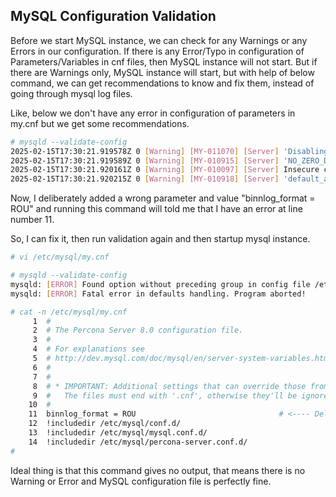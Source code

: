 ## MySQL Configuration Validation

Before we start MySQL instance, we can check for any Warnings or any Errors in our configuration. 
If there is any Error/Typo in configuration of Parameters/Variables in cnf files, then MySQL instance will not start.
But if there are Warnings only, MySQL instance will start, but with help of below command, we can get recommendations to know and fix them, instead of going through mysql log files.

Like, below we don't have any error in configuration of parameters in my.cnf but we get some recommendations.
```sh
# mysqld --validate-config
2025-02-15T17:30:21.919578Z 0 [Warning] [MY-011070] [Server] 'Disabling symbolic links using --skip-symbolic-links (or equivalent) is the default. Consider not using this option as it' is deprecated and will be removed in a future release.
2025-02-15T17:30:21.919589Z 0 [Warning] [MY-010915] [Server] 'NO_ZERO_DATE', 'NO_ZERO_IN_DATE' and 'ERROR_FOR_DIVISION_BY_ZERO' sql modes should be used with strict mode. They will be merged with strict mode in a future release.
2025-02-15T17:30:21.920161Z 0 [Warning] [MY-010097] [Server] Insecure configuration for --secure-log-path: Current value does not restrict location of generated files. Consider setting it to a valid, non-empty path.
2025-02-15T17:30:21.920215Z 0 [Warning] [MY-010918] [Server] 'default_authentication_plugin' is deprecated and will be removed in a future release. Please use authentication_policy instead.
```

Now, I deliberately added a wrong parameter and value "binnlog_format = ROU" and running this command will told me that I have an error at line number 11. 

So, I can fix it, then run validation again and then startup mysql instance.

```sh
# vi /etc/mysql/my.cnf

# mysqld --validate-config
mysqld: [ERROR] Found option without preceding group in config file /etc/mysql/my.cnf at line 11.
mysqld: [ERROR] Fatal error in defaults handling. Program aborted!

# cat -n /etc/mysql/my.cnf
     1  #
     2  # The Percona Server 8.0 configuration file.
     3  #
     4  # For explanations see
     5  # http://dev.mysql.com/doc/mysql/en/server-system-variables.html
     6  #
     7  #
     8  # * IMPORTANT: Additional settings that can override those from this file!
     9  #   The files must end with '.cnf', otherwise they'll be ignored.
    10  #
    11  binnlog_format = ROU                                # <---- Deliberately added this wrong parameter and its value to test this tool.
    12  !includedir /etc/mysql/conf.d/
    13  !includedir /etc/mysql/mysql.conf.d/
    14  !includedir /etc/mysql/percona-server.conf.d/
#
```
Ideal thing is that this command gives no output, that means there is no Warning or Error and MySQL configuration file is perfectly fine.